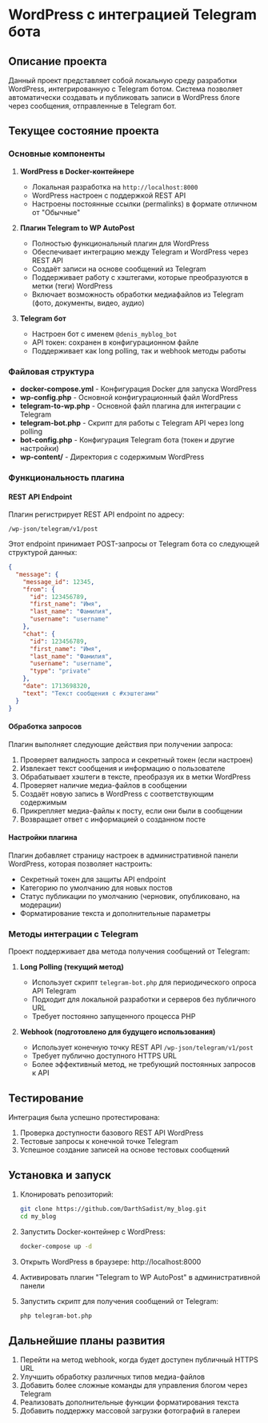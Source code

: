 # WordPress с интеграцией Telegram бота

## Описание проекта

Данный проект представляет собой локальную среду разработки WordPress, интегрированную с Telegram ботом. Система позволяет автоматически создавать и публиковать записи в WordPress блоге через сообщения, отправленные в Telegram бот.

## Текущее состояние проекта

### Основные компоненты

1. **WordPress в Docker-контейнере**
   - Локальная разработка на `http://localhost:8000`
   - WordPress настроен с поддержкой REST API
   - Настроены постоянные ссылки (permalinks) в формате отличном от "Обычные"

2. **Плагин Telegram to WP AutoPost**
   - Полностью функциональный плагин для WordPress
   - Обеспечивает интеграцию между Telegram и WordPress через REST API
   - Создаёт записи на основе сообщений из Telegram
   - Поддерживает работу с хэштегами, которые преобразуются в метки (теги) WordPress
   - Включает возможность обработки медиафайлов из Telegram (фото, документы, видео, аудио)

3. **Telegram бот**
   - Настроен бот с именем `@denis_myblog_bot`
   - API токен: сохранен в конфигурационном файле
   - Поддерживает как long polling, так и webhook методы работы

### Файловая структура

- **docker-compose.yml** - Конфигурация Docker для запуска WordPress
- **wp-config.php** - Основной конфигурационный файл WordPress
- **telegram-to-wp.php** - Основной файл плагина для интеграции с Telegram
- **telegram-bot.php** - Скрипт для работы с Telegram API через long polling
- **bot-config.php** - Конфигурация Telegram бота (токен и другие настройки)
- **wp-content/** - Директория с содержимым WordPress

### Функциональность плагина

#### REST API Endpoint

Плагин регистрирует REST API endpoint по адресу:
```
/wp-json/telegram/v1/post
```

Этот endpoint принимает POST-запросы от Telegram бота со следующей структурой данных:
```json
{
  "message": {
    "message_id": 12345,
    "from": {
      "id": 123456789,
      "first_name": "Имя",
      "last_name": "Фамилия",
      "username": "username"
    },
    "chat": {
      "id": 123456789,
      "first_name": "Имя",
      "last_name": "Фамилия",
      "username": "username",
      "type": "private"
    },
    "date": 1713698320,
    "text": "Текст сообщения с #хэштегами"
  }
}
```

#### Обработка запросов

Плагин выполняет следующие действия при получении запроса:

1. Проверяет валидность запроса и секретный токен (если настроен)
2. Извлекает текст сообщения и информацию о пользователе
3. Обрабатывает хэштеги в тексте, преобразуя их в метки WordPress
4. Проверяет наличие медиа-файлов в сообщении
5. Создаёт новую запись в WordPress с соответствующим содержимым
6. Прикрепляет медиа-файлы к посту, если они были в сообщении
7. Возвращает ответ с информацией о созданном посте

#### Настройки плагина

Плагин добавляет страницу настроек в административной панели WordPress, которая позволяет настроить:

- Секретный токен для защиты API endpoint
- Категорию по умолчанию для новых постов
- Статус публикации по умолчанию (черновик, опубликовано, на модерации)
- Форматирование текста и дополнительные параметры

### Методы интеграции с Telegram

Проект поддерживает два метода получения сообщений от Telegram:

1. **Long Polling (текущий метод)**
   - Использует скрипт `telegram-bot.php` для периодического опроса API Telegram
   - Подходит для локальной разработки и серверов без публичного URL
   - Требует постоянно запущенного процесса PHP

2. **Webhook (подготовлено для будущего использования)**
   - Использует конечную точку REST API `/wp-json/telegram/v1/post`
   - Требует публично доступного HTTPS URL
   - Более эффективный метод, не требующий постоянных запросов к API

## Тестирование

Интеграция была успешно протестирована:

1. Проверка доступности базового REST API WordPress
2. Тестовые запросы к конечной точке Telegram
3. Успешное создание записей на основе тестовых сообщений

## Установка и запуск

1. Клонировать репозиторий:
   ```bash
   git clone https://github.com/DarthSadist/my_blog.git
   cd my_blog
   ```

2. Запустить Docker-контейнер с WordPress:
   ```bash
   docker-compose up -d
   ```

3. Открыть WordPress в браузере: http://localhost:8000

4. Активировать плагин "Telegram to WP AutoPost" в административной панели

5. Запустить скрипт для получения сообщений от Telegram:
   ```bash
   php telegram-bot.php
   ```

## Дальнейшие планы развития

1. Перейти на метод webhook, когда будет доступен публичный HTTPS URL
2. Улучшить обработку различных типов медиа-файлов
3. Добавить более сложные команды для управления блогом через Telegram
4. Реализовать дополнительные функции форматирования текста
5. Добавить поддержку массовой загрузки фотографий в галереи
